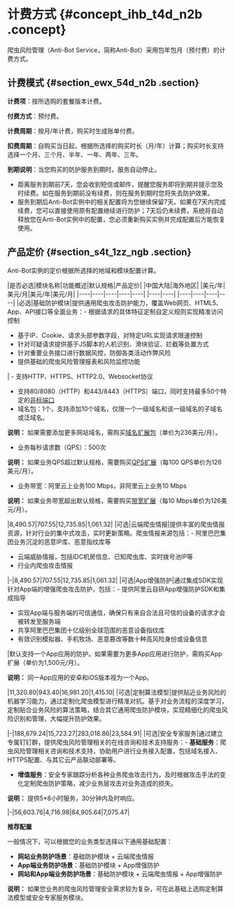 # 计费方式 {#concept_ihb_t4d_n2b .concept}

爬虫风险管理（Anti-Bot Service，简称Anti-Bot）采用包年包月（预付费）的计费方式。

## 计费模式 {#section_ewx_54d_n2b .section}

**计费项**：按所选购的套餐版本计费。

**付费方式**：预付费。

**计费周期**：按月/年计费，购买时生成账单付费。

**扣费周期**：自购买当日起，根据所选择的购买时长（月/年）计算；购买时长支持选择一个月、三个月、半年、一年、两年、三年。

**到期说明**：当您购买的防护服务到期时，服务自动停止。

-   距离服务到期前7天，您会收到短信或邮件，提醒您服务即将到期并提示您及时续费。如在服务到期前没有续费，则在服务到期时您将失去防护效果。
-   服务到期后Anti-Bot实例中的相关配置将为您继续保留7天。如果在7天内完成续费，您可以直接使用原有配置继续进行防护；7天后仍未续费，系统将自动释放您在Anti-Bot实例中的配置，您必须重新购买实例并完成配置后方能恢复使用。

## 产品定价 {#section_s4t_1zz_ngb .section}

Anti-Bot实例的定价根据所选择的地域和模块配置计算。

|是否必选|模块名称|功能概述|默认规格|产品定价|
|中国大陆|海外地区|
|美元/年|美元/月|美元/年|美元/月|
|----|----|----|----|----|
|----|----|
|----|----|----|----|
|必选|基础防护模块|提供通用爬虫攻击防护能力，覆盖Web网页、HTML5、App、API接口等全面业务：-   根据请求的具体特征定制自定义规则实现精准访问控制
-   基于IP、Cookie、请求头部参数字段，对特定URL实现请求限速控制
-   针对可疑请求提供基于JS脚本的人机识别、滑块验证、拦截等处置方式
-   针对重要业务接口进行数据风控，防御各类活动作弊风险
-   提供基础的爬虫风险管理报表和风险监控功能

| -   支持HTTP、HTTPS、HTTP2.0、Websocket协议
-   支持80/8080（HTTP）和443/8443（HTTPS）端口，同时支持最多50个特定的[非标端口](intl.zh-CN/产品定价/非标端口支持.md#)
-   域名包：1个，支持添加10个域名，仅限一个一级域名和该一级域名的子域名或泛域名。

**说明：** 如果需要添加更多网站域名，需购买[域名扩展包](intl.zh-CN/产品定价/域名扩展包.md#)（单价为236美元/月）。

-   业务每秒请求数（QPS）：500次

**说明：** 如果业务QPS超过默认规格，需要购买[QPS扩展](intl.zh-CN/产品定价/业务QPS和带宽扩展.md#section_h51_szh_4gb)（每100 QPS单价为126美元/月）。

-   业务带宽：阿里云上业务100 Mbps，非阿里云上业务10 Mbps

**说明：** 如果业务带宽超出默认规格，需要购买[带宽扩展](intl.zh-CN/产品定价/业务QPS和带宽扩展.md#section_hsq_std_n2b)（每10 Mbps单价为126美元/月）。


 |8,490.57|707.55|12,735.85|1,061.32|
|可选|云端爬虫情报|提供丰富的爬虫情报资源，针对行业的集中式攻击，实时更新策略。爬虫情报来源包括：-   阿里巴巴集团业务沉淀的恶意IP库、恶意指纹库等
-   云端威胁情报，包括IDC机房信息、已知爬虫库、实时拨号池IP等
-   行业内爬虫攻击情报

|-|8,490.57|707.55|12,735.85|1,061.32|
|可选|App增强防护|通过集成SDK实现针对App端的增强爬虫攻击防护，包括：-   提供阿里云自研App增强防护SDK和集成指导
-   实现App端与服务端的可信通信，确保只有来自合法且可信的设备的请求才会被转发至服务端
-   共享阿里巴巴集团十亿级别全球范围的恶意设备指纹库
-   有效识别模拟器、手机牧场、恶意篡改等数十种高风险身份或设备信息

|默认支持一个App应用的防护。如果需要为更多App应用进行防护，需购买App扩展（单价为1,500元/月）。

**说明：** 同一App应用的安卓和iOS版本视为一个App。

|11,320.80|943.40|16,981.20|1,415.10|
|可选|定制算法模型|提供贴近业务风险的机器学习能力，通过定制化爬虫模型进行精准对抗。基于对业务流程的深度学习，定制贴合业务风险的算法策略，结合其它通用爬虫防护模块，实现精细化的爬虫风险识别和管理，大幅提升防护效果。

|-|188,679.24|15,723.27|283,018.86|23,584.91|
|可选|安全专家服务|通过建立专属钉钉群，提供爬虫风险管理相关的在线咨询和技术支持服务：-   **基础服务**：爬虫风险管理相关咨询和技术支持，协助用户进行业务接入配置，包括域名接入、HTTPS配置、与其它云产品联动部署等。
-   **增值服务**：安全专家跟踪分析各种业务爬虫攻击行为，及时根据攻击手法的变化定制爬虫防护策略，减少业务层攻击对业务造成的损失。

**说明：** 提供5\*8小时服务，30分钟内及时响应。


|-|56,603.76|4,716.98|84,905.64|7,075.47|

**推荐配置**

一般情况下，可以根据您的业务类型选择以下通用基础配置：

-   **网站业务防护场景**：基础防护模块 + 云端爬虫情报
-   **App端业务防护场景**：基础防护模块 + App增强防护
-   **网站和App端业务防护场景**：基础防护模块 + 云端爬虫情报 + App增强防护

**说明：** 如果您业务的爬虫风险管理安全需求较为复杂，可在此基础上选购定制算法模型或安全专家服务模块。

